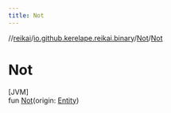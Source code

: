 ```yaml
---
title: Not
---
```

//[reikai](../../../index.html)/[io.github.kerelape.reikai.binary](../index.html)/[Not](index.html)/[Not](-not.html)



# Not



[JVM]\
fun [Not](-not.html)(origin: [Entity](../../io.github.kerelape.reikai.core/-entity/index.html))





